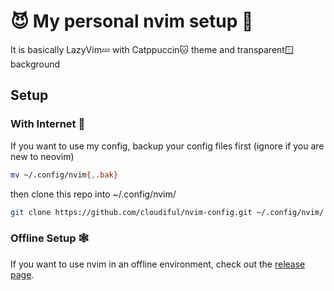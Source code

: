 # 😈 My personal nvim setup 🔧

It is basically LazyVim💤 with Catppuccin🐱 theme and transparent🪟 background

## Setup

### With Internet 🛜

If you want to use my config, backup your config files first
(ignore if you are new to neovim)

```bash
mv ~/.config/nvim{,.bak}
```

then clone this repo into ~/.config/nvim/

```bash
git clone https://github.com/cloudiful/nvim-config.git ~/.config/nvim/
```

### Offline Setup 🕸️

If you want to use nvim in an offline environment, check out the [release page](https://github.com/cloudiful/nvim-config/releases).
